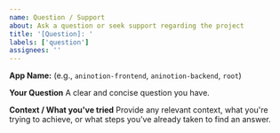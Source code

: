 ```yaml
---
name: Question / Support
about: Ask a question or seek support regarding the project
title: '[Question]: '
labels: ['question']
assignees: ''
---
```


**App Name:** (e.g., `aninotion-frontend`, `aninotion-backend`, `root`)

**Your Question**
A clear and concise question you have.

**Context / What you've tried**
Provide any relevant context, what you're trying to achieve, or what steps you've already taken to find an answer.
